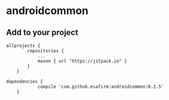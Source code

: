 # androidcommon

## Add to your project 
```
allprojects {
		repositories {
			...
			maven { url "https://jitpack.io" }
		}
	}
```
```
dependencies {
	        compile 'com.github.esafirm:androidcommon:0.2.5'
	}
```
